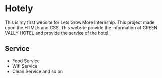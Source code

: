 # Hotely
This is my first website for Lets Grow More Internship. This project made upon the HTML5 and CSS. This website provide the information of GREEN VALLY HOTEL and provide the service of the hotel.
<br>

## Service 
  - Food Service
  - Wifi Service
  - Clean Service and so on
